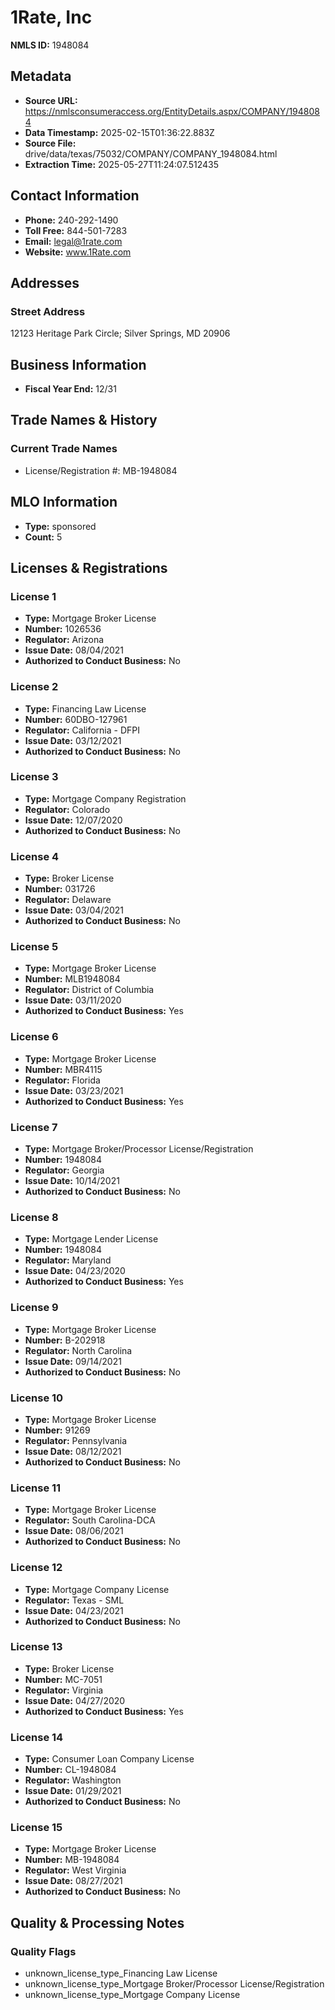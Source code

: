 # 1Rate, Inc

**NMLS ID:** 1948084

## Metadata
- **Source URL:** https://nmlsconsumeraccess.org/EntityDetails.aspx/COMPANY/1948084
- **Data Timestamp:** 2025-02-15T01:36:22.883Z
- **Source File:** drive/data/texas/75032/COMPANY/COMPANY_1948084.html
- **Extraction Time:** 2025-05-27T11:24:07.512435

## Contact Information
- **Phone:** 240-292-1490
- **Toll Free:** 844-501-7283
- **Email:** legal@1rate.com
- **Website:** www.1Rate.com

## Addresses
### Street Address
12123 Heritage Park Circle; Silver Springs, MD 20906

## Business Information
- **Fiscal Year End:** 12/31

## Trade Names & History
### Current Trade Names
- License/Registration #: MB-1948084

## MLO Information
- **Type:** sponsored
- **Count:** 5

## Licenses & Registrations

### License 1
- **Type:** Mortgage Broker License
- **Number:** 1026536
- **Regulator:** Arizona
- **Issue Date:** 08/04/2021
- **Authorized to Conduct Business:** No

### License 2
- **Type:** Financing Law License
- **Number:** 60DBO-127961
- **Regulator:** California - DFPI
- **Issue Date:** 03/12/2021
- **Authorized to Conduct Business:** No

### License 3
- **Type:** Mortgage Company Registration
- **Regulator:** Colorado
- **Issue Date:** 12/07/2020
- **Authorized to Conduct Business:** No

### License 4
- **Type:** Broker License
- **Number:** 031726
- **Regulator:** Delaware
- **Issue Date:** 03/04/2021
- **Authorized to Conduct Business:** No

### License 5
- **Type:** Mortgage Broker License
- **Number:** MLB1948084
- **Regulator:** District of Columbia
- **Issue Date:** 03/11/2020
- **Authorized to Conduct Business:** Yes

### License 6
- **Type:** Mortgage Broker License
- **Number:** MBR4115
- **Regulator:** Florida
- **Issue Date:** 03/23/2021
- **Authorized to Conduct Business:** Yes

### License 7
- **Type:** Mortgage Broker/Processor License/Registration
- **Number:** 1948084
- **Regulator:** Georgia
- **Issue Date:** 10/14/2021
- **Authorized to Conduct Business:** No

### License 8
- **Type:** Mortgage Lender License
- **Number:** 1948084
- **Regulator:** Maryland
- **Issue Date:** 04/23/2020
- **Authorized to Conduct Business:** Yes

### License 9
- **Type:** Mortgage Broker License
- **Number:** B-202918
- **Regulator:** North Carolina
- **Issue Date:** 09/14/2021
- **Authorized to Conduct Business:** No

### License 10
- **Type:** Mortgage Broker License
- **Number:** 91269
- **Regulator:** Pennsylvania
- **Issue Date:** 08/12/2021
- **Authorized to Conduct Business:** No

### License 11
- **Type:** Mortgage Broker License
- **Regulator:** South Carolina-DCA
- **Issue Date:** 08/06/2021
- **Authorized to Conduct Business:** No

### License 12
- **Type:** Mortgage Company License
- **Regulator:** Texas - SML
- **Issue Date:** 04/23/2021
- **Authorized to Conduct Business:** No

### License 13
- **Type:** Broker License
- **Number:** MC-7051
- **Regulator:** Virginia
- **Issue Date:** 04/27/2020
- **Authorized to Conduct Business:** Yes

### License 14
- **Type:** Consumer Loan Company License
- **Number:** CL-1948084
- **Regulator:** Washington
- **Issue Date:** 01/29/2021
- **Authorized to Conduct Business:** No

### License 15
- **Type:** Mortgage Broker License
- **Number:** MB-1948084
- **Regulator:** West Virginia
- **Issue Date:** 08/27/2021
- **Authorized to Conduct Business:** No

## Quality & Processing Notes
### Quality Flags
- unknown_license_type_Financing Law License
- unknown_license_type_Mortgage Broker/Processor License/Registration
- unknown_license_type_Mortgage Company License
